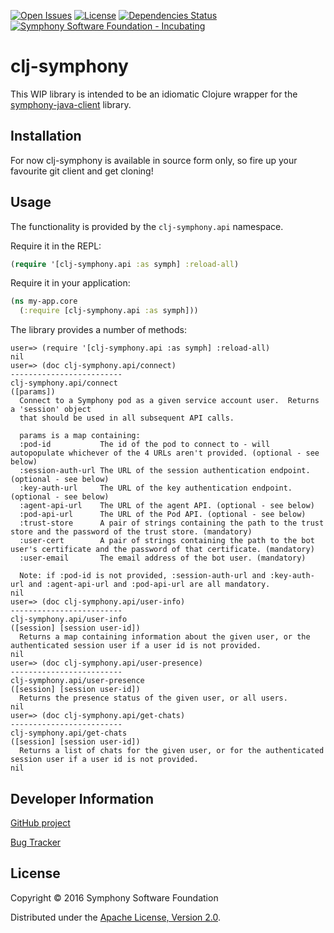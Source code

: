 [![Open Issues](https://img.shields.io/github/issues/symphonyoss/clj-symphony.svg)](https://github.com/symphonyoss/clj-symphony/issues)
[![License](https://img.shields.io/github/license/symphonyoss/clj-symphony.svg)](https://github.com/symphonyoss/clj-symphony/blob/master/LICENSE)
[![Dependencies Status](http://jarkeeper.com/symphonyoss/clj-symphony/status.svg)](http://jarkeeper.com/symphonyoss/clj-symphony)
[![Symphony Software Foundation - Incubating](https://cdn.rawgit.com/symphonyoss/contrib-toolbox/master/images/ssf-badge-incubating.svg)](https://symphonyoss.atlassian.net/wiki/display/FM/Project+lifecycle)

# clj-symphony

This WIP library is intended to be an idiomatic Clojure wrapper for the [symphony-java-client](https://github.com/symphonyoss/symphony-java-client) library.

## Installation

For now clj-symphony is available in source form only, so fire up your favourite git client and get cloning!

## Usage

The functionality is provided by the `clj-symphony.api` namespace.

Require it in the REPL:

```clojure
(require '[clj-symphony.api :as symph] :reload-all)
```

Require it in your application:

```clojure
(ns my-app.core
  (:require [clj-symphony.api :as symph]))
```

The library provides a number of methods:

```
user=> (require '[clj-symphony.api :as symph] :reload-all)
nil
user=> (doc clj-symphony.api/connect)
-------------------------
clj-symphony.api/connect
([params])
  Connect to a Symphony pod as a given service account user.  Returns a 'session' object
  that should be used in all subsequent API calls.

  params is a map containing:
  :pod-id           The id of the pod to connect to - will autopopulate whichever of the 4 URLs aren't provided. (optional - see below)
  :session-auth-url The URL of the session authentication endpoint. (optional - see below)
  :key-auth-url     The URL of the key authentication endpoint. (optional - see below)
  :agent-api-url    The URL of the agent API. (optional - see below)
  :pod-api-url      The URL of the Pod API. (optional - see below)
  :trust-store      A pair of strings containing the path to the trust store and the password of the trust store. (mandatory)
  :user-cert        A pair of strings containing the path to the bot user's certificate and the password of that certificate. (mandatory)
  :user-email       The email address of the bot user. (mandatory)

  Note: if :pod-id is not provided, :session-auth-url and :key-auth-url and :agent-api-url and :pod-api-url are all mandatory.
nil
user=> (doc clj-symphony.api/user-info)
-------------------------
clj-symphony.api/user-info
([session] [session user-id])
  Returns a map containing information about the given user, or the authenticated session user if a user id is not provided.
nil
user=> (doc clj-symphony.api/user-presence)
-------------------------
clj-symphony.api/user-presence
([session] [session user-id])
  Returns the presence status of the given user, or all users.
nil
user=> (doc clj-symphony.api/get-chats)
-------------------------
clj-symphony.api/get-chats
([session] [session user-id])
  Returns a list of chats for the given user, or for the authenticated session user if a user id is not provided.
nil
```

## Developer Information

[GitHub project](https://github.com/symphonyoss/clj-symphony)

[Bug Tracker](https://github.com/symphonyoss/clj-symphony/issues)

## License

Copyright © 2016 Symphony Software Foundation

Distributed under the [Apache License, Version 2.0](http://www.apache.org/licenses/LICENSE-2.0).

